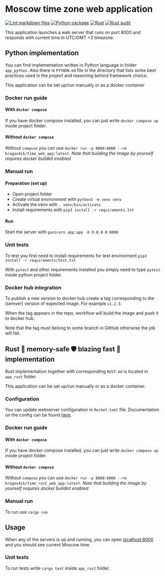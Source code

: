 # Moscow time zone web application

[![Lint markdown files](https://github.com/bragov4ik/devops/actions/workflows/markdown-lint.yml/badge.svg)](https://github.com/bragov4ik/devops/actions/workflows/markdown-lint.yml) [![Python package](https://github.com/bragov4ik/devops/actions/workflows/python-package.yml/badge.svg)](https://github.com/bragov4ik/devops/actions/workflows/python-package.yml) [![Rust](https://github.com/bragov4ik/devops/actions/workflows/rust-package.yml/badge.svg)](https://github.com/bragov4ik/devops/actions/workflows/rust-package.yml) [![Rust audit](https://github.com/bragov4ik/devops/actions/workflows/rust-audit.yml/badge.svg)](https://github.com/bragov4ik/devops/actions/workflows/rust-audit.yml)

This application launches a web server that runs on port 8000 and responds with current time in UTC/GMT +3 timezone.
## Python implementation

You can find implementation written in Python language in folder `app_python`. Also there is `PYTHON.md` file in the directory that lists some best practices used in the project and reasoning behind framework choice.

This application can be set up/run manually or as a docker container

### Docker run guide

#### With `docker compose`

If you have docker compose installed, you can just write `docker compose up` inside project folder.

#### Without `docker compose`

Without `compose` you can use `docker run -p 8000:8000 --rm bragov4ik/time_web_app:latest`.
*Note that building the image by yourself requires docker buildkit enabled*

### Manual run

#### Preparation (set up)

* Open project folder
* Create virtual environment with `python3 -m venv venv`
* Activate the venv with `. venv/bin/activate`
* Install requirements with `pip3 install -r requirements.txt`

#### Run

Start the server with `gunicorn app:app -b 0.0.0.0:8000`

### Unit tests

To test you first need to install requirements for test environment `pip3 install -r requirements/test.txt`

With `pytest` and other requirements installed you simply need to type `pytest` inside python project folder.

### Docker hub integration

To publish a new version to docker hub create a tag corresponding to the (semver) version of expected image. For example `v1.2.3`.

When the tag appears in the repo, workflow will build the image and push it to docker hub.

Note that the tag must belong to some branch in GitHub otherwise the job will fail.

## Rust 🦀 memory-safe 🛡️ blazing fast 🚀 implementation

Rust implementation together with corresponding `RUST.md` is located in `app_rust` folder.

This application can be set up/run manually or as a docker container.

### Configuration

You can update webserver configuration in `Rocket.toml` file. Documentation on the config can be found [here](https://rocket.rs/v0.5-rc/guide/configuration/).

### Docker run guide

#### With `docker compose`

If you have docker compose installed, you can just write `docker compose up` inside project folder.

#### Without `docker compose`

Without `compose` you can use `docker run -p 8000:8000 --rm bragov4ik/time_rust_web_app:latest`.
*Note that building the image by yourself requires docker buildkit enabled*

### Manual run

To run use `cargo run`

## Usage

When any of the servers is up and running, you can open [localhost:8000](localhost:8000) and you should see current Moscow time.

### Unit tests

To run tests write `cargo test` inside `app_rust` folder.

